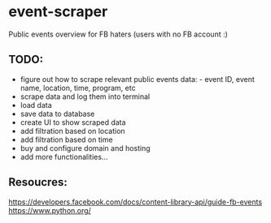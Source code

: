 # event-scraper
Public events overview for FB haters (users with no FB account :)

## TODO:
- figure out how to scrape relevant public events data: - event ID, event name, location, time, program, etc
- scrape data and log them into terminal
- load data
- save data to database
- create UI to show scraped data
- add filtration based on location
- add filtration based on time
- buy and configure domain and hosting
- add more functionalities...

## Resoucres:
https://developers.facebook.com/docs/content-library-api/guide-fb-events
https://www.python.org/
